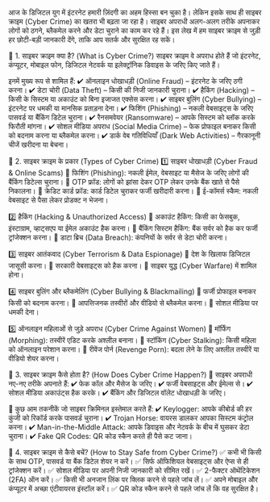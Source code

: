 आज के डिजिटल युग में इंटरनेट हमारी ज़िंदगी का अहम हिस्सा बन चुका है। लेकिन इसके साथ ही साइबर क्राइम (Cyber Crime) का खतरा भी बढ़ता जा रहा है। साइबर अपराधी अलग-अलग तरीके अपनाकर लोगों को ठगने, ब्लैकमेल करने और डेटा चुराने का काम कर रहे हैं। इस लेख में हम साइबर क्राइम से जुड़ी हर छोटी-बड़ी जानकारी देंगे, ताकि आप सतर्क और सुरक्षित रह सकें।

📌 1. साइबर क्राइम क्या है? (What is Cyber Crime?)
साइबर क्राइम वे अपराध होते हैं जो इंटरनेट, कंप्यूटर, मोबाइल फोन, डिजिटल नेटवर्क या इलेक्ट्रॉनिक डिवाइस के जरिए किए जाते हैं।

इनमें मुख्य रूप से शामिल हैं:
✔ ऑनलाइन धोखाधड़ी (Online Fraud) – इंटरनेट के जरिए ठगी करना।
✔ डेटा चोरी (Data Theft) – किसी की निजी जानकारी चुराना।
✔ हैकिंग (Hacking) – किसी के सिस्टम या अकाउंट को बिना इजाजत एक्सेस करना।
✔ साइबर बुलिंग (Cyber Bullying) – इंटरनेट पर धमकी या मानसिक प्रताड़ना देना।
✔ फिशिंग (Phishing) – नकली वेबसाइट्स के जरिए पासवर्ड या बैंकिंग डिटेल चुराना।
✔ रैनसमवेयर (Ransomware) – आपके सिस्टम को ब्लॉक करके फिरौती मांगना।
✔ सोशल मीडिया अपराध (Social Media Crime) – फेक प्रोफाइल बनाकर किसी को बदनाम करना या ब्लैकमेल करना।
✔ डार्क वेब गतिविधियाँ (Dark Web Activities) – गैरकानूनी चीजें खरीदना या बेचना।

📌 2. साइबर क्राइम के प्रकार (Types of Cyber Crime)
1️⃣ साइबर धोखाधड़ी (Cyber Fraud & Online Scams)
🔹 फिशिंग (Phishing): नकली ईमेल, वेबसाइट या मैसेज के जरिए लोगों की बैंकिंग डिटेल्स चुराना।
🔹 OTP फ्रॉड: लोगों को झांसा देकर OTP लेकर उनके बैंक खाते से पैसे निकालना।
🔹 क्रेडिट कार्ड फ्रॉड: कार्ड डिटेल चुराकर फर्जी खरीदारी करना।
🔹 ई-कॉमर्स स्कैम: नकली वेबसाइट से पैसा लेकर प्रोडक्ट न भेजना।

2️⃣ हैकिंग (Hacking & Unauthorized Access)
🔹 अकाउंट हैकिंग: किसी का फेसबुक, इंस्टाग्राम, व्हाट्सएप या ईमेल अकाउंट हैक करना।
🔹 बैंकिंग सिस्टम हैकिंग: बैंक सर्वर को हैक कर फर्जी ट्रांजेक्शन करना।
🔹 डाटा ब्रिच (Data Breach): कंपनियों के सर्वर से डेटा चोरी करना।

3️⃣ साइबर आतंकवाद (Cyber Terrorism & Data Espionage)
🔹 देश के खिलाफ डिजिटल जासूसी करना।
🔹 सरकारी वेबसाइट्स को हैक करना।
🔹 साइबर युद्ध (Cyber Warfare) में शामिल होना।

4️⃣ साइबर बुलिंग और ब्लैकमेलिंग (Cyber Bullying & Blackmailing)
🔹 फर्जी प्रोफाइल बनाकर किसी को बदनाम करना।
🔹 आपत्तिजनक तस्वीरों और वीडियो से ब्लैकमेल करना।
🔹 सोशल मीडिया पर धमकी देना।

5️⃣ ऑनलाइन महिलाओं से जुड़े अपराध (Cyber Crime Against Women)
🔹 मॉर्फिंग (Morphing): तस्वीरें एडिट करके अश्लील बनाना।
🔹 स्टॉकिंग (Cyber Stalking): किसी महिला को ऑनलाइन परेशान करना।
🔹 रीवेंज पोर्न (Revenge Porn): बदला लेने के लिए अश्लील तस्वीरें या वीडियो शेयर करना।

📌 3. साइबर क्राइम कैसे होता है? (How Does Cyber Crime Happen?)
🔹 साइबर अपराधी नए-नए तरीके अपनाते हैं:
✔ फेक कॉल और मैसेज के जरिए।
✔ फर्जी वेबसाइट्स और ईमेल्स से।
✔ सोशल मीडिया अकाउंट्स हैक करके।
✔ बैंकिंग और डिजिटल वॉलेट धोखाधड़ी के जरिए।

🔹 कुछ आम तकनीकें जो साइबर क्रिमिनल इस्तेमाल करते हैं:
✔ Keylogger: आपके कीबोर्ड की हर कुंजी को रिकॉर्ड करके पासवर्ड चुराना।
✔ Trojan Horse: वायरस डालकर आपका सिस्टम कंट्रोल करना।
✔ Man-in-the-Middle Attack: आपके डिवाइस और नेटवर्क के बीच में घुसकर डेटा चुराना।
✔ Fake QR Codes: QR कोड स्कैन करते ही पैसे कट जाना।

📌 4. साइबर क्राइम से कैसे बचें? (How to Stay Safe from Cyber Crime?)
✅ कभी भी किसी के साथ OTP, पासवर्ड या बैंक डिटेल शेयर न करें।
✅ सिर्फ ऑफिशियल वेबसाइट्स और ऐप्स से ही ट्रांजेक्शन करें।
✅ सोशल मीडिया पर अपनी निजी जानकारी को सीमित रखें।
✅ 2-फैक्टर ऑथेंटिकेशन (2FA) ऑन करें।
✅ किसी भी अनजान लिंक पर क्लिक करने से पहले जांच लें।
✅ अपने मोबाइल और कंप्यूटर में अच्छा एंटीवायरस इंस्टॉल करें।
✅ QR कोड स्कैन करने से पहले जांच लें कि वह सुरक्षित है।

